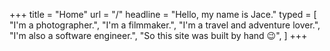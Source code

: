 +++
title = "Home"
url = "/"
headline = "Hello, my name is Jace."
typed = [
  "I'm a photographer.",
  "I'm a filmmaker.",
  "I'm a travel and adventure lover.",
  "I'm also a software engineer.",
  "So this site was built by hand 😉",
]
+++
